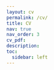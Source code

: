 ```yaml
---
layout: cv
permalink: /cv/
title: CV
nav: true
nav_order: 3
cv_pdf: 
description: 
toc:
  sidebar: left
---
```

